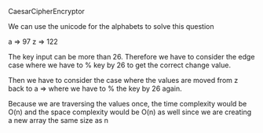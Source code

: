 CaesarCipherEncryptor

We can use the unicode for the alphabets to solve this question

a => 97 
z => 122

The key input can be more than 26. Therefore we have to consider the edge case where we have to % key by 26 to get the correct change value. 

Then we have to consider the case where the values are moved from z back to a => where we have to % the key by 26 again.

Because we are traversing the values once,
the time complexity would be O(n) and the space complexity would be O(n) as well since we are creating a new array the same size as n